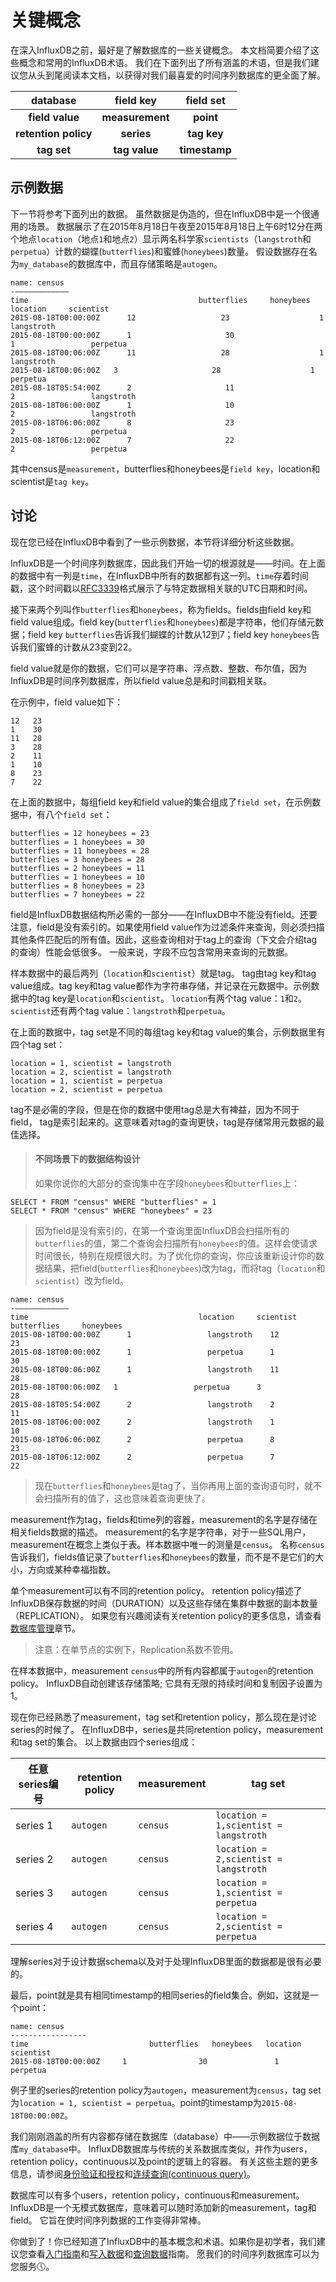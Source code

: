 # 关键概念

在深入InfluxDB之前，最好是了解数据库的一些关键概念。 本文档简要介绍了这些概念和常用的InfluxDB术语。 我们在下面列出了所有涵盖的术语，但是我们建议您从头到尾阅读本文档，以获得对我们最喜爱的时间序列数据库的更全面了解。

|**database**|**field key**|**field set**|
|:--:| :--:|:--: |
|**field value**|**measurement**|**point**|
|**retention policy**|**series**|**tag key**|
|**tag set**|**tag value**| **timestamp**|

## 示例数据 
下一节将参考下面列出的数据。 虽然数据是伪造的，但在InfluxDB中是一个很通用的场景。 数据展示了在2015年8月18日午夜至2015年8月18日上午6时12分在两个地点`location`（地点`1`和地点`2`）显示两名科学家`scientists`（`langstroth`和`perpetua`）计数的蝴蝶(`butterflies`)和蜜蜂(`honeybees`)数量。 假设数据存在名为`my_database`的数据库中，而且存储策略是`autogen`。

```
name: census
-————————————
time                                      butterflies     honeybees     location     scientist
2015-08-18T00:00:00Z      12                   23                    1                 langstroth
2015-08-18T00:00:00Z      1                     30                    1                 perpetua
2015-08-18T00:06:00Z      11                   28                    1                 langstroth
2015-08-18T00:06:00Z   3                     28                    1                 perpetua
2015-08-18T05:54:00Z      2                     11                    2                 langstroth
2015-08-18T06:00:00Z      1                     10                    2                 langstroth
2015-08-18T06:06:00Z      8                     23                    2                 perpetua
2015-08-18T06:12:00Z      7                     22                    2                 perpetua
```

其中census是`measurement`，butterflies和honeybees是`field key`，location和scientist是`tag key`。

## 讨论
现在您已经在InfluxDB中看到了一些示例数据，本节将详细分析这些数据。

InfluxDB是一个时间序列数据库，因此我们开始一切的根源就是——时间。在上面的数据中有一列是`time`，在InfluxDB中所有的数据都有这一列。`time`存着时间戳，这个时间戳以[RFC3339](https://www.ietf.org/rfc/rfc3339.txt)格式展示了与特定数据相关联的UTC日期和时间。

接下来两个列叫作`butterflies`和`honeybees`，称为fields。fields由field key和field value组成。field key(`butterflies`和`honeybees`)都是字符串，他们存储元数据；field key `butterflies`告诉我们蝴蝶的计数从12到7；field key `honeybees`告诉我们蜜蜂的计数从23变到22。

field value就是你的数据，它们可以是字符串、浮点数、整数、布尔值，因为InfluxDB是时间序列数据库，所以field value总是和时间戳相关联。

在示例中，field value如下：

```
12   23
1    30
11   28
3    28
2    11
1    10
8    23
7    22
```

在上面的数据中，每组field key和field value的集合组成了`field set`，在示例数据中，有八个`field set`：

```
butterflies = 12 honeybees = 23
butterflies = 1 honeybees = 30
butterflies = 11 honeybees = 28
butterflies = 3 honeybees = 28
butterflies = 2 honeybees = 11
butterflies = 1 honeybees = 10
butterflies = 8 honeybees = 23
butterflies = 7 honeybees = 22
```

field是InfluxDB数据结构所必需的一部分——在InfluxDB中不能没有field。还要注意，field是没有索引的。如果使用field value作为过滤条件来查询，则必须扫描其他条件匹配后的所有值。因此，这些查询相对于tag上的查询（下文会介绍tag的查询）性能会低很多。 一般来说，字段不应包含常用来查询的元数据。

样本数据中的最后两列（`location`和`scientist`）就是tag。 tag由tag key和tag value组成。tag key和tag value都作为字符串存储，并记录在元数据中。示例数据中的tag key是`location`和`scientist`。 `location`有两个tag value：`1`和`2`。`scientist`还有两个tag value：`langstroth`和`perpetua`。

在上面的数据中，tag set是不同的每组tag key和tag value的集合，示例数据里有四个tag set：

```
location = 1, scientist = langstroth
location = 2, scientist = langstroth
location = 1, scientist = perpetua
location = 2, scientist = perpetua
```

tag不是必需的字段，但是在你的数据中使用tag总是大有裨益，因为不同于field， tag是索引起来的。这意味着对tag的查询更快，tag是存储常用元数据的最佳选择。

>#### 不同场景下的数据结构设计
>如果你说你的大部分的查询集中在字段`honeybees`和`butterflies`上：
>
```
SELECT * FROM "census" WHERE "butterflies" = 1
SELECT * FROM "census" WHERE "honeybees" = 23
```
>
>因为field是没有索引的，在第一个查询里面InfluxDB会扫描所有的`butterflies`的值，第二个查询会扫描所有`honeybees`的值。这样会使请求时间很长，特别在规模很大时。为了优化你的查询，你应该重新设计你的数据结果，把field(`butterflies`和`honeybees`)改为tag，而将tag（`location`和`scientist`）改为field。
>
```
name: census
-————————————
time                                      location     scientist      butterflies     honeybees
2015-08-18T00:00:00Z      1                 langstroth    12                   23
2015-08-18T00:00:00Z      1                 perpetua      1                     30
2015-08-18T00:06:00Z      1                 langstroth    11                   28
2015-08-18T00:06:00Z   1                 perpetua      3                     28
2015-08-18T05:54:00Z      2                 langstroth    2                     11
2015-08-18T06:00:00Z      2                 langstroth    1                     10
2015-08-18T06:06:00Z      2                 perpetua      8                     23
2015-08-18T06:12:00Z      2                 perpetua      7                     22
```
>现在`butterflies`和`honeybees`是tag了，当你再用上面的查询语句时，就不会扫描所有的值了，这也意味着查询更快了。

measurement作为tag，fields和time列的容器，measurement的名字是存储在相关fields数据的描述。 measurement的名字是字符串，对于一些SQL用户，measurement在概念上类似于表。样本数据中唯一的测量是`census`。 名称`census`告诉我们，fields值记录了`butterflies`和`honeybees`的数量，而不是不是它们的大小，方向或某种幸福指数。 

单个measurement可以有不同的retention policy。 retention policy描述了InfluxDB保存数据的时间（DURATION）以及这些存储在集群中数据的副本数量（REPLICATION）。 如果您有兴趣阅读有关retention policy的更多信息，请查看[数据库管理]()章节。

>注意：在单节点的实例下，Replication系数不管用。

在样本数据中，measurement `census`中的所有内容都属于`autogen`的retention policy。 InfluxDB自动创建该存储策略; 它具有无限的持续时间和复制因子设置为1。

现在你已经熟悉了measurement，tag set和retention policy，那么现在是讨论series的时候了。 在InfluxDB中，series是共同retention policy，measurement和tag set的集合。 以上数据由四个series组成：

任意series编号|retention policy|measurement|tag set
------|------|-----|----
series 1| `autogen`|`census`|`location = 1,scientist = langstroth`
series 2| `autogen`|`census`|`location = 2,scientist = langstroth`
series 3| `autogen`|`census`|`location = 1,scientist = perpetua`
series 4| `autogen`|`census`|`location = 2,scientist = perpetua`

理解series对于设计数据schema以及对于处理InfluxDB里面的数据都是很有必要的。

最后，point就是具有相同timestamp的相同series的field集合。例如，这就是一个point：

```
name: census
-----------------
time			               butterflies	 honeybees	 location	 scientist
2015-08-18T00:00:00Z	 1		          30		       1		       perpetua
```

例子里的series的retention policy为`autogen`，measurement为`census`，tag set为`location = 1, scientist = perpetua`。point的timestamp为`2015-08-18T00:00:00Z`。

我们刚刚涵盖的所有内容都存储在数据库（database）中——示例数据位于数据库`my_database`中。 InfluxDB数据库与传统的关系数据库类似，并作为users，retention policy，continuous以及point的逻辑上的容器。 有关这些主题的更多信息，请参阅[身份验证和授权]()和[连续查询(continuous query)]()。

数据库可以有多个users，retention policy，continuous和measurement。 InfluxDB是一个无模式数据库，意味着可以随时添加新的measurement，tag和field。 它旨在使时间序列数据的工作变得非常棒。

你做到了！你已经知道了InfluxDB中的基本概念和术语。如果你是初学者，我们建议您查看[入门指南](/Introduction/getting_start.md)和[写入数据](/Guide/writing_data.md)和[查询数据](/Guide/querying_data.md)指南。 愿我们的时间序列数据库可以为您服务🕔。

